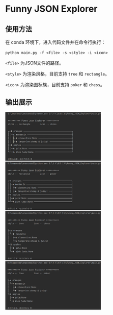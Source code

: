 # Funny JSON Explorer

## 使用方法

在 conda 环境下，进入代码文件并在命令行执行：

`python main.py -f <file> -s <style> -i <icon>`

`<file>` 为JSON文件的路径。

`<style>` 为渲染风格，目前支持 `tree` 和 `rectangle`。

`<icon>` 为渲染图标族，目前支持 `poker` 和 `chess`。

## 输出展示

<img src="assets/result_rectangle_chess.png" alt="结果图：矩形棋盘" width="300">

<img src="assets/result_rectangle_poker.png" alt="结果图：矩形扑克" width="300">

<img src="assets/result_tree_chess.png" alt="结果图：树状棋盘" width="300">

<img src="assets/result_tree_poker.png" alt="结果图：树状扑克" width="300">
